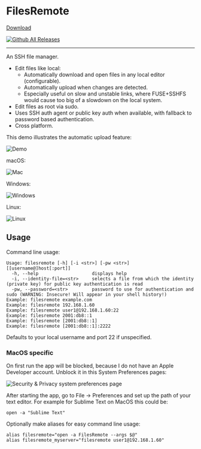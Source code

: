 FilesRemote
===========

[Download](https://github.com/allanrbo/filesremote/releases/)

[![Github All 
Releases](https://img.shields.io/github/downloads/allanrbo/filesremote/total.svg)](https://github.com/allanrbo/filesremote/releases/)

---

An SSH file manager.

 * Edit files like local:
   * Automatically download and open files in any local editor (configurable).
   * Automatically upload when changes are detected.
   * Especially useful on slow and unstable links, where FUSE+SSHFS would cause too big of a slowdown on the local system.
 * Edit files as root via sudo.
 * Uses SSH auth agent or public key auth when available, with fallback to password based authentication.
 * Cross platform.

This demo illustrates the automatic upload feature:

![Demo](graphics/demo.gif)

macOS:

![Mac](graphics/screenshot_mac.png)

Windows:

![Windows](graphics/screenshot_win.png)

Linux:

![Linux](graphics/screenshot_linux.png)


Usage
-----

Command line usage:
```
Usage: filesremote [-h] [-i <str>] [-pw <str>] [[username@]host[:port]]
  -h, --help                    displays help
  -i, --identity-file=<str>     selects a file from which the identity (private key) for public key authentication is read
  -pw, --password=<str>         password to use for authentication and sudo (WARNING: Insecure! Will appear in your shell history!)
Example: filesremote example.com
Example: filesremote 192.168.1.60
Example: filesremote user1@192.168.1.60:22
Example: filesremote 2001:db8::1
Example: filesremote [2001:db8::1]
Example: filesremote [2001:db8::1]:2222
```

Defaults to your local username and port 22 if unspecified.

### MacOS specific

On first run the app will be blocked, because I do not have an Apple Developer account. Unblock it in this System Preferences pages:

![Security & Privacy system preferences page](graphics/mac_security_screenshot.png)

After starting the app, go to File -> Preferences and set up the path of your text editor. For example for Sublime Text on MacOS this could be:

    open -a "Sublime Text"

Optionally make aliases for easy command line usage:

    alias filesremote="open -a FilesRemote --args $@"
    alias filesremote_myserver="filesremote user1@192.168.1.60"
